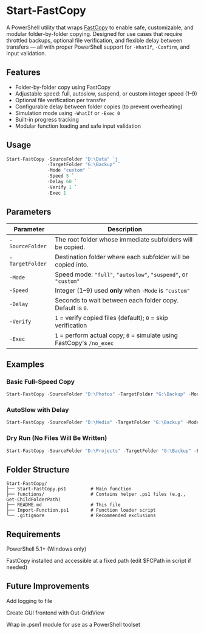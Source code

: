 # Start-FastCopy

A PowerShell utility that wraps [FastCopy](https://fastcopy.jp/) to enable safe, customizable, and modular folder-by-folder copying. Designed for use cases that require throttled backups, optional file verification, and flexible delay between transfers — all with proper PowerShell support for `-WhatIf`, `-Confirm`, and input validation.

## Features

- Folder-by-folder copy using FastCopy
- Adjustable speed: full, autoslow, suspend, or custom integer speed (1–9)
- Optional file verification per transfer
- Configurable delay between folder copies (to prevent overheating)
- Simulation mode using `-WhatIf` or `-Exec 0`
- Built-in progress tracking
- Modular function loading and safe input validation

## Usage

```powershell
Start-FastCopy -SourceFolder "D:\Data" `j
               -TargetFolder "G:\Backup" `
               -Mode "custom" `
               -Speed 5 `
               -Delay 60 `
               -Verify 1 `
               -Exec 1
```

## Parameters

| Parameter       | Description                                                           |
| --------------- | --------------------------------------------------------------------- |
| `-SourceFolder` | The root folder whose immediate subfolders will be copied.            |
| `-TargetFolder` | Destination folder where each subfolder will be copied into.          |
| `-Mode`         | Speed mode: `"full"`, `"autoslow"`, `"suspend"`, or `"custom"`        |
| `-Speed`        | Integer (1–9) used **only** when `-Mode` is `"custom"`                |
| `-Delay`        | Seconds to wait between each folder copy. Default is `0`.             |
| `-Verify`       | `1` = verify copied files (default); `0` = skip verification          |
| `-Exec`         | `1` = perform actual copy; `0` = simulate using FastCopy's `/no_exec` |

## Examples

### Basic Full-Speed Copy

```powershell
Start-FastCopy -SourceFolder "D:\Photos" -TargetFolder "G:\Backup" -Mode "full"
```

### AutoSlow with Delay

```powershell
Start-FastCopy -SourceFolder "D:\Media" -TargetFolder "G:\Backup" -Mode "autoslow" -Delay 120
```

### Dry Run (No Files Will Be Written)

```powershell
Start-FastCopy -SourceFolder "D:\Projects" -TargetFolder "G:\Backup" -Exec 0 -Verify 0
```

## Folder Structure

```pgsql
Start-FastCopy/
├── Start-FastCopy.ps1         # Main function
├── functions/                 # Contains helper .ps1 files (e.g., Get-ChildFolderPath)
├── README.md                  # This file
├── Import-Function.ps1        # Function loader script
└── .gitignore                 # Recommended exclusions
```

## Requirements

PowerShell 5.1+ (Windows only)

FastCopy installed and accessible at a fixed path (edit $FCPath in script if needed)

## Future Improvements

Add logging to file

Create GUI frontend with Out-GridView

Wrap in .psm1 module for use as a PowerShell toolset
